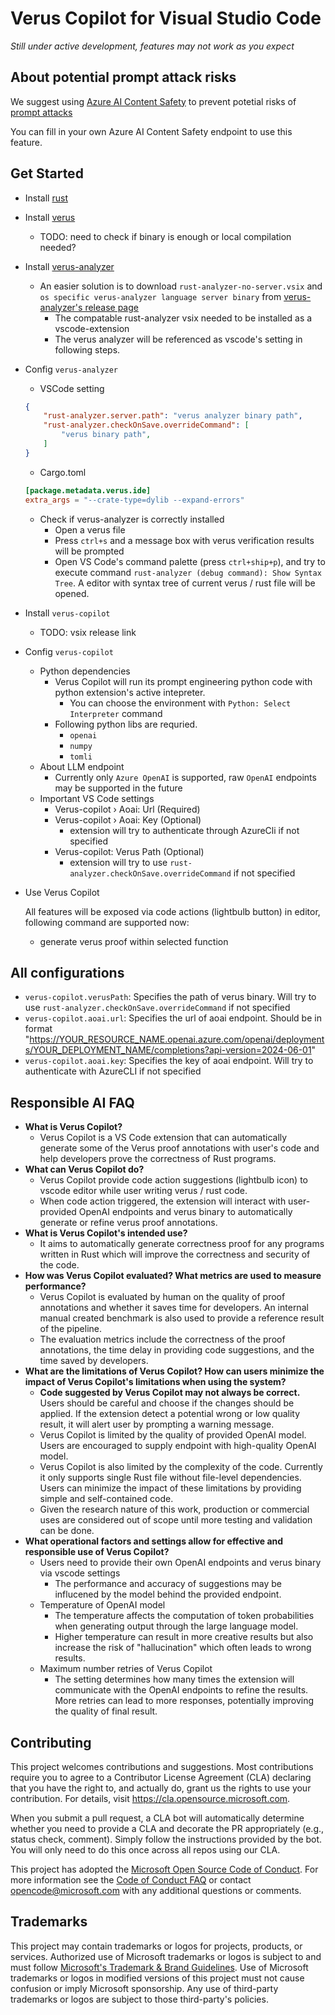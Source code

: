 # Verus Copilot for Visual Studio Code

*Still under active development, features may not work as you expect*

## About potential prompt attack risks

We suggest using [Azure AI Content Safety](https://azure.microsoft.com/en-us/products/ai-services/ai-content-safety) to prevent potetial risks of [prompt attacks](https://learn.microsoft.com/en-us/azure/ai-services/content-safety/concepts/jailbreak-detection)

You can fill in your own Azure AI Content Safety endpoint to use this feature.

## Get Started

- Install [rust](https://www.rust-lang.org/tools/install)
- Install [verus](https://github.com/verus-lang/verus)
    - TODO: need to check if binary is enough or local compilation needed?
- Install [verus-analyzer](https://github.com/verus-lang/verus-analyzer/tree/main)
    - An easier solution is to download `rust-analyzer-no-server.vsix` and `os specific verus-analyzer language server binary` from [verus-analyzer's release page](https://github.com/verus-lang/verus-analyzer/releases)
        - The compatable rust-analyzer vsix needed to be installed as a vscode-extension
        - The verus analyzer will be referenced as vscode's setting in following steps.
- Config `verus-analyzer`
    - VSCode setting
    ```json
    {
        "rust-analyzer.server.path": "verus analyzer binary path",
        "rust-analyzer.checkOnSave.overrideCommand": [
            "verus binary path",
        ]
    }
    ```
    - Cargo.toml
    ```toml
    [package.metadata.verus.ide]
    extra_args = "--crate-type=dylib --expand-errors"
    ```
    - Check if verus-analyzer is correctly installed
        - Open a verus file
        - Press `ctrl+s` and a message box with verus verification results will be prompted
        - Open VS Code's command palette (press `ctrl+ship+p`), and try to execute command `rust-analyzer (debug command): Show Syntax Tree`. A editor with syntax tree of current verus / rust file will be opened.
- Install `verus-copilot`
    - TODO: vsix release link
- Config `verus-copilot`
    - Python dependencies
        - Verus Copilot will run its prompt engineering python code with python extension's active intepreter.
            - You can choose the environment with `Python: Select Interpreter` command
        - Following python libs are requried.
            - `openai`
            - `numpy`
            - `tomli`
    - About LLM endpoint
        - Currently only `Azure OpenAI` is supported, raw `OpenAI` endpoints may be supported in the future
    - Important VS Code settings
        - Verus-copilot › Aoai: Url (Required)
        - Verus-copilot › Aoai: Key (Optional)
            - extension will try to authenticate through AzureCli if not specified
        - Verus-copilot: Verus Path (Optional)
            - extension will try to use `rust-analyzer.checkOnSave.overrideCommand` if not specified

- Use Verus Copilot

    All features will be exposed via code actions (lightbulb button) in editor, following command are supported now:
    - generate verus proof within selected function


## All configurations

- `verus-copilot.verusPath`: Specifies the path of verus binary. Will try to use `rust-analyzer.checkOnSave.overrideCommand` if not specified
- `verus-copilot.aoai.url`: Specifies the url of aoai endpoint. Should be in format "https://YOUR_RESOURCE_NAME.openai.azure.com/openai/deployments/YOUR_DEPLOYMENT_NAME/completions?api-version=2024-06-01"
- `verus-copilot.aoai.key`: Specifies the key of aoai endpoint. Will try to authenticate with AzureCLI if not specified

## Responsible AI FAQ

- **What is Verus Copilot?**
    - Verus Copilot is a VS Code extension that can automatically generate some of the Verus proof annotations with user's code and help developers prove the correctness of Rust programs.
- **What can Verus Copilot do?**
    - Verus Copilot provide code action suggestions (lightbulb icon) to vscode editor while user writing verus / rust code. 
    - When code action triggered, the extension will interact with user-provided OpenAI endpoints and verus binary to automatically generate or refine verus proof annotations.
- **What is Verus Copilot's intended use?**
    - It aims to automatically generate correctness proof for any programs written in Rust which will improve the correctness and security of the code.
- **How was Verus Copilot evaluated? What metrics are used to measure performance?**
    - Verus Copilot is evaluated by human on the quality of proof annotations and whether it saves time for developers. An internal manual created benchmark is also used to provide a reference result of the pipeline.
    - The evaluation metrics include the correctness of the proof annotations, the time delay in providing code suggestions, and the time saved by developers.
- **What are the limitations of Verus Copilot? How can users minimize the impact of Verus Copilot's limitations when using the system?**
    - **Code suggested by Verus Copilot may not always be correct.** Users should be careful and choose if the changes should be applied. If the extension detect a potential wrong or low quality result, it will alert user by prompting a warning message.
    - Verus Copilot is limited by the quality of provided OpenAI model. Users are encouraged to supply endpoint with high-quality OpenAI model.
    - Verus Copilot is also limited by the complexity of the code. Currently it only supports single Rust file without file-level dependencies. Users can minimize the impact of these limitations by providing simple and self-contained code.
    - Given the research nature of this work, production or commercial uses are considered out of scope until more testing and validation can be done.
- **What operational factors and settings allow for effective and responsible use of Verus Copilot?**
    - Users need to provide their own OpenAI endpoints and verus binary via vscode settings
        - The performance and accuracy of suggestions may be influcened by the model behind the provided endpoint.
    - Temperature of OpenAI model
        - The temperature affects the computation of token probabilities when generating output through the large language model.
        - Higher temperature can result in more creative results but also increase the risk of "hallucination" which often leads to wrong results.
    - Maximum number retries of Verus Copilot
        - The setting determines how many times the extension will communicate with the OpenAI endpoints to refine the results. More retries can lead to more responses, potentially improving the quality of final result.

## Contributing

This project welcomes contributions and suggestions.  Most contributions require you to agree to a
Contributor License Agreement (CLA) declaring that you have the right to, and actually do, grant us
the rights to use your contribution. For details, visit https://cla.opensource.microsoft.com.

When you submit a pull request, a CLA bot will automatically determine whether you need to provide
a CLA and decorate the PR appropriately (e.g., status check, comment). Simply follow the instructions
provided by the bot. You will only need to do this once across all repos using our CLA.

This project has adopted the [Microsoft Open Source Code of Conduct](https://opensource.microsoft.com/codeofconduct/).
For more information see the [Code of Conduct FAQ](https://opensource.microsoft.com/codeofconduct/faq/) or
contact [opencode@microsoft.com](mailto:opencode@microsoft.com) with any additional questions or comments.

## Trademarks

This project may contain trademarks or logos for projects, products, or services. Authorized use of Microsoft 
trademarks or logos is subject to and must follow 
[Microsoft's Trademark & Brand Guidelines](https://www.microsoft.com/en-us/legal/intellectualproperty/trademarks/usage/general).
Use of Microsoft trademarks or logos in modified versions of this project must not cause confusion or imply Microsoft sponsorship.
Any use of third-party trademarks or logos are subject to those third-party's policies.
